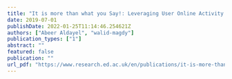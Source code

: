 ```yaml
---
title: "It is more than what you Say!: Leveraging User Online Activity for Improved Stance Detection"
date: 2019-07-01
publishDate: 2022-01-25T11:14:46.254621Z
authors: ["Abeer Aldayel", "walid-magdy"]
publication_types: ["1"]
abstract: ""
featured: false
publication: ""
url_pdf: "https://www.research.ed.ac.uk/en/publications/it-is-more-than-what-you-say-leveraging-user-online-activity-for-"
---
```



